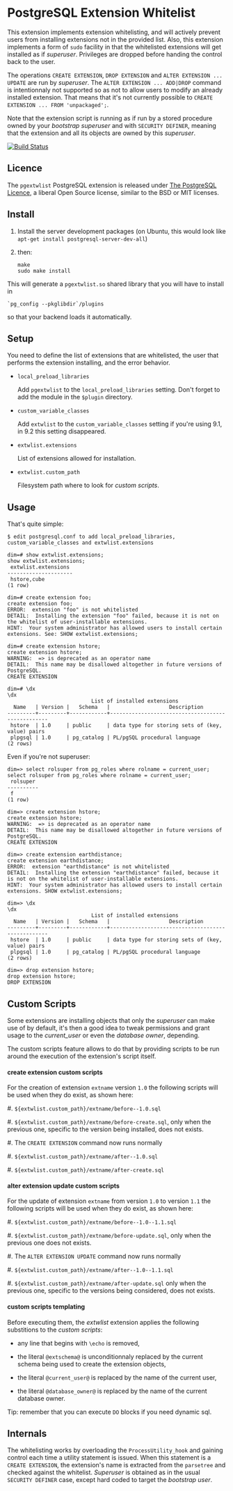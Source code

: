 # PostgreSQL Extension Whitelist

This extension implements extension whitelisting, and will actively prevent
users from installing extensions not in the provided list. Also, this
extension implements a form of `sudo` facility in that the whitelisted
extensions will get installed as if *superuser*. Privileges are dropped
before handing the control back to the user.

The operations `CREATE EXTENSION`, `DROP EXTENSION` and `ALTER EXTENSION ...
UPDATE` are run by *superuser*. The `ALTER EXTENSION ... ADD|DROP` command
is intentionnaly not supported so as not to allow users to modify an already
installed extension. That means that it's not currently possible to `CREATE
EXTENSION ... FROM 'unpackaged';`.

Note that the extension script is running as if run by a stored procedure
owned by your *bootstrap superuser* and with `SECURITY DEFINER`, meaning
that the extension and all its objects are owned by this *superuser*.

[![Build Status](https://travis-ci.org/dimitri/pgextwlist.svg?branch=master)](https://travis-ci.org/dimitri/pgextwlist)

## Licence

The `pgextwlist` PostgreSQL extension is released under
[The PostgreSQL Licence](http://www.postgresql.org/about/licence/), a
liberal Open Source license, similar to the BSD or MIT licenses.

## Install

 1. Install the server development packages (on Ubuntu, this would look like
    `apt-get install postgresql-server-dev-all`)

 2. then:

        make
        sudo make install

This will generate a `pgextwlist.so` shared library that you will have to
install in

    `pg_config --pkglibdir`/plugins

so that your backend loads it automatically.

## Setup

You need to define the list of extensions that are whitelisted, the user
that performs the extension installing, and the error behavior.

* `local_preload_libraries`

  Add `pgextwlist` to the `local_preload_libraries` setting. Don't forget to
  add the module in the `$plugin` directory.

* `custom_variable_classes`

  Add `extwlist` to the `custom_variable_classes` setting if you're using
  9.1, in 9.2 this setting disappeared.

* `extwlist.extensions`

  List of extensions allowed for installation.

* `extwlist.custom_path`

  Filesystem path where to look for *custom scripts*.

## Usage

That's quite simple:

    $ edit postgresql.conf to add local_preload_libraries, custom_variable_classes and extwlist.extensions

    dim=# show extwlist.extensions;
    show extwlist.extensions;
     extwlist.extensions 
    ---------------------
     hstore,cube
    (1 row)

    dim=# create extension foo;
    create extension foo;
    ERROR:  extension "foo" is not whitelisted
    DETAIL:  Installing the extension "foo" failed, because it is not on the whitelist of user-installable extensions.
    HINT:  Your system administrator has allowed users to install certain extensions. See: SHOW extwlist.extensions;

    dim=# create extension hstore;
    create extension hstore;
    WARNING:  => is deprecated as an operator name
    DETAIL:  This name may be disallowed altogether in future versions of PostgreSQL.
    CREATE EXTENSION

    dim=# \dx
    \dx
                               List of installed extensions
      Name   | Version |   Schema   |                   Description                    
    ---------+---------+------------+--------------------------------------------------
     hstore  | 1.0     | public     | data type for storing sets of (key, value) pairs
     plpgsql | 1.0     | pg_catalog | PL/pgSQL procedural language
    (2 rows)

Even if you're not superuser:

    dim=> select rolsuper from pg_roles where rolname = current_user;
    select rolsuper from pg_roles where rolname = current_user;
     rolsuper 
    ----------
     f
    (1 row)
    
    dim=> create extension hstore;
    create extension hstore;
    WARNING:  => is deprecated as an operator name
    DETAIL:  This name may be disallowed altogether in future versions of PostgreSQL.
    CREATE EXTENSION

    dim=> create extension earthdistance;
    create extension earthdistance;
    ERROR:  extension "earthdistance" is not whitelisted
    DETAIL:  Installing the extension "earthdistance" failed, because it is not on the whitelist of user-installable extensions.
    HINT:  Your system administrator has allowed users to install certain extensions. SHOW extwlist.extensions;

    dim=> \dx
    \dx
                               List of installed extensions
      Name   | Version |   Schema   |                   Description                    
    ---------+---------+------------+--------------------------------------------------
     hstore  | 1.0     | public     | data type for storing sets of (key, value) pairs
     plpgsql | 1.0     | pg_catalog | PL/pgSQL procedural language
    (2 rows)

    dim=> drop extension hstore;
    drop extension hstore;
    DROP EXTENSION

## Custom Scripts

Some extensions are installing objects that only the *superuser* can make
use of by default, it's then a good idea to tweak permissions and grant
usage to the *current_user* or even the *database owner*, depending.

The custom scripts feature allows to do that by providing scripts to be run
around the execution of the extension's script itself.

#### create extension custom scripts

For the creation of extension `extname` version `1.0` the following scripts
will be used when they do exist, as shown here:

  #. `${extwlist.custom_path}/extname/before--1.0.sql`

  #. `${extwlist.custom_path}/extname/before-create.sql`, only when the
     previous one, specific to the version being installed, does not exists.
	
  #. The `CREATE EXTENSION` command now runs normally

  #. `${extwlist.custom_path}/extname/after--1.0.sql`

  #. `${extwlist.custom_path}/extname/after-create.sql`

#### alter extension update custom scripts

For the update of extension `extname` from version `1.0` to version `1.1`
the following scripts will be used when they do exist, as shown here:

  #. `${extwlist.custom_path}/extname/before--1.0--1.1.sql`

  #. `${extwlist.custom_path}/extname/before-update.sql`, only when the
   previous one does not exists.
	
  #. The `ALTER EXTENSION UPDATE` command now runs normally

  #. `${extwlist.custom_path}/extname/after--1.0--1.1.sql`

  #. `${extwlist.custom_path}/extname/after-update.sql` only when the
     previous one, specific to the versions being considered, does not
     exists.

#### custom scripts templating

Before executing them, the *extwlist* extension applies the following
substitions to the *custom scripts*:

  - any line that begins with `\echo` is removed,

  - the literal `@extschema@` is unconditionnaly replaced by the current
    schema being used to create the extension objects,

  - the literal `@current_user@` is replaced by the name of the current
    user,
	
  - the literal `@database_owner@` is replaced by the name of the current
    database owner.

Tip: remember that you can execute `DO` blocks if you need dynamic sql.

## Internals

The whitelisting works by overloading the `ProcessUtility_hook` and gaining
control each time a utility statement is issued. When this statement is a
`CREATE EXTENSION`, the extension's name is extracted from the `parsetree`
and checked against the whitelist. *Superuser* is obtained as in the usual
`SECURITY DEFINER` case, except hard coded to target the *bootstrap user*.

